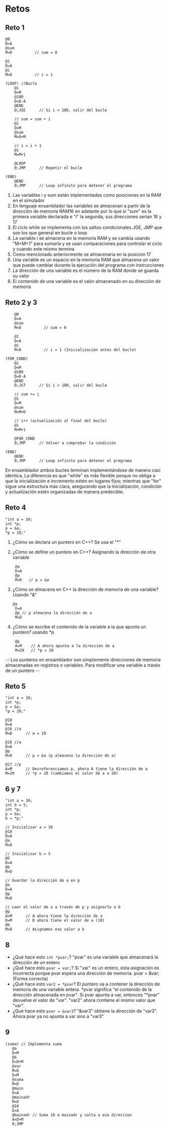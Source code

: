 # Retos
## Reto 1
    @0
    D=A
    @sum
    M=D          // sum = 0
    
    @1
    D=A
    @i
    M=D          // i = 1
    
    (LOOP) //Bucle
        @i
        D=M
        @100
        D=D-A
        @END
        D;JGE      // Si i > 100, salir del bucle
    
        // sum = sum + i
        @i
        D=M
        @sum
        M=D+M
    
        // i = i + 1
        @i
        M=M+1
    
        @LOOP
        0;JMP      // Repetir el bucle
    
    (END)
        @END
        0;JMP      // Loop infinito para detener el programa
        
1. Las variables i y sum están implementadas como posiciones en la RAM en el simulador
2. En lenguaje ensamblador las variables se almacenan a partir de la dirección de memoria RAM16 en adelante por lo que si "sum" es la primera variable declarada e "i" la segunda, sus direcciones serian 16 y 17
3. El ciclo while se implementa con los saltos condicionales JGE, JMP que son los que general en bucle o loop
4. La variable i se almacena en  la memoria RAM y se cambia usando "M=M+1" para sumarla y se usan comparaciones para controlar el ciclo y cuando este mismo termina
5. Como mencionado anteriormente se almacenaria en la posicion 17
6. Una variable es un espacio en la memoria RAM que almacena un valor que puede cambiar durante la ejecución del programa con instrucciones
7. La dirección de una variable es el número de la RAM donde se guarda su valor
8. El contenido de una variable es el valor almacenado en su dirección de memoria 

## Reto 2 y 3
        @0
        D=A
        @sum
        M=D          // sum = 0
    
        @1
        D=A
        @i
        M=D          // i = 1 (Inicialización antes del bucle)
    
    (FOR_COND)
        @i
        D=M
        @100
        D=D-A
        @END
        D;JGT      // Si i > 100, salir del bucle
    
        // sum += i
        @i
        D=M
        @sum
        M=M+D
    
        // i++ (actualización al final del bucle)
        @i
        M=M+1
    
        @FOR_COND
        0;JMP      // Volver a comprobar la condición
    
    (END)
        @END
        0;JMP      // Loop infinito para detener el programa
        
En ensamblador ambos bucles terminan implementándose de manera casi identica, La diferencia es que "while" es más flexible porque no obliga a que la inicialización e incremento estén en lugares fijos; mientras que 
"for" sigue una estructura más clara, asegurando que la inicialización, condición y actualización estén organizadas de manera predecible.

## Reto 4

    "int a = 10;
    int *p;
    p = &a;
    *p = 20;"
    
1. ¿Cómo se declara un puntero en C++?
   Se usa el "*"
2. ¿Cómo se define un puntero en C++?
   Asignando la dirección de otra variable
   
        @a
        D=A
        @p
        M=D   // p = &a

3. ¿Cómo se almacena en C++ la dirección de memoria de una variable?
   Usando "&"

       @a
        D=A
        @p // p almacena la dirección de a
        M=D
4. ¿Cómo se escribe el contenido de la variable a la que apunta un puntero?
    usando *p

        @p
        A=M    // A ahora apunta a la dirección de a
        M=20   // *p = 20

-- Los punteros en ensamblador son simplemente direcciones de memoria almacenadas en registros o variables. Para modificar una variable a través de un puntero --

## Reto 5 

    "int a = 10;
    int *p;
    p = &a;
    *p = 20;"

    @10
    D=A
    @16 //a
    M=D      // a = 10

    @16 //a
    D=A
    @p
    M=D      // p = &a (p almacena la dirección de a)

    @17 //p
    A=M      // Desreferenciamos p, ahora A tiene la dirección de a
    M=20     // *p = 20 (cambiamos el valor de a a 20)

## 6 y 7

    "int a = 10;
    int b = 5;
    int *p;
    p = &a;
    b = *p;"

    // Inicializar a = 10
    @10
    D=A
    @a
    M=D

    // Inicializar b = 5
    @5
    D=A
    @b
    M=D

    // Guardar la dirección de a en p
    @a
    D=A
    @p
    M=D

    // Leer el valor de a a través de p y asignarlo a b
    @p
    A=M      // A ahora tiene la dirección de a
    D=M      // D ahora tiene el valor de a (10)
    @b
    M=D      // Asignamos ese valor a b


## 8 
- ¿Qué hace esto `int *pvar;`?
  "pvar" es una variable que almacenará la dirección de un entero
- ¿Qué hace esto `pvar = var;`?
  Si "var" es un entero, esta asignación es incorrecta porque pvar espera una dirección de memoria. pvar = &var; (Forma correcta)
- ¿Qué hace esto `var2 = *pvar`?
   El puntero va a contener la dirección de memoria de una variable entera. *pvar significa "el contenido de la dirección almacenada en pvar". Si pvar apunta a var, entonces "*pvar" devuelve el valor de "var".
   "var2" ahora contiene el mismo valor que "var".
- ¿Qué hace esto `pvar = &var3`?
  "&var3" obtiene la dirección de "var3". Ahora pvar ya no apunta a var sino a "var3"
  
## 9

    (suma) // Implementa suma
       @a  
       D=M
       @b
       D=D+M
       @var
       M=D
       D=M
       @suma
       M=D
       @main 
       D=A
       @mainadr
       M=D 
       @10
       D=A 
       @mainadr // Suma 10 a mainadr y salta a esa direccion
       A=D+M
       0;JMP

   
